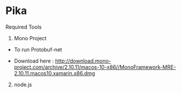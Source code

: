 Pika
====

Required Tools

1. Mono Project

- To run Protobuf-net

- Download here : http://download.mono-project.com/archive/2.10.11/macos-10-x86//MonoFramework-MRE-2.10.11.macos10.xamarin.x86.dmg

2. node.js
